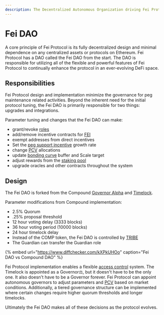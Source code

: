 ```yaml
---
description: The Decentralized Autonomous Organization driving Fei Protocol upgrades
---
```


# Fei DAO

A core principle of Fei Protocol is its fully decentralized design and minimal dependence on any centralized assets or protocols on Ethereum. Fei Protocol has a DAO called the Fei DAO from the start. The DAO is responsible for utilizing all of the flexible and powerful features of Fei Protocol to continually enhance the protocol in an ever-evolving DeFi space. 

## Responsibilities

Fei Protocol design and implementation minimize the governance for peg maintenance related activities. Beyond the inherent need for the initial protocol tuning, the Fei DAO is primarily responsible for two things: upgrades and integrations.

Parameter tuning and changes that the Fei DAO can make:

* grant/revoke [roles](../protocol/access-control/)
* add/remove incentive contracts for [FEI](../protocol/fei-stablecoin/)
* exempt addresses from direct incentives
* Set the [peg support incentive](../protocol/fei-stablecoin/) growth rate
* change [PCV](../protocol/protocol-controlled-value/) allocations
* update [bonding curve](../protocol/bondingcurve/bondingcurve.md) buffer and Scale target
* adjust rewards from the [staking pool](../protocol/staking/)
* upgrade oracles and other contracts throughout the system

## Design

The Fei DAO is forked from the Compound [Governor Alpha](https://github.com/fei-protocol/fei-protocol-core/blob/master/contracts/dao/GovernorAlpha.sol) and [Timelock](https://github.com/fei-protocol/fei-protocol-core/blob/master/contracts/dao/Timelock.sol).

Parameter modifications from Compound implementation:

* 2.5% Quorum
* .25% proposal threshold
* 12 hour voting delay \(3333 blocks\)
* 36 hour voting period \(10000 blocks\)
* 24 hour timelock delay
* Instead of the COMP token, the Fei DAO is controlled by [TRIBE](tribe.md)
* The Guardian can transfer the Guardian role

{% embed url="https://www.diffchecker.com/kXPkUHOo" caption="Fei DAO vs Compound DAO" %}

Fei Protocol implementation enables a flexible [access control](../protocol/access-control/) system. The Timelock is appointed as a Governor⚖️, but it doesn't have to be the only one. It also doesn't have to be a Governor forever. Fei Protocol can appoint autonomous governors to adjust parameters and [PCV](../protocol/protocol-controlled-value/) based on market conditions. Additionally, a tiered governance structure can be implemented where certain changes require higher quorum thresholds and longer timelocks.

Ultimately the Fei DAO makes all of these decisions as the protocol evolves.



